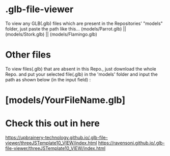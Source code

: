 # .glb-file-viewer
To view any GLB(.glb) files which are present in the Repositories' "models" folder, just paste the path like this... 
(models/Parrot.glb) || (models/Stork.glb) || (models/Flamingo.glb)

# Other files
To view files(.glb) that are absent in this Repo., just download the whole Repo. and put your selected file(.glb) in the 'models' 
folder and input the path as shown below (in the input field) : 
# [models/YourFileName.glb]

 
# Check this out in here
https://upbrainery-technology.github.io/.glb-file-viewer/threeJSTemplate10_VIEW/index.html
https://ravensoni.github.io/.glb-file-viewer/threeJSTemplate10_VIEW/index.html
